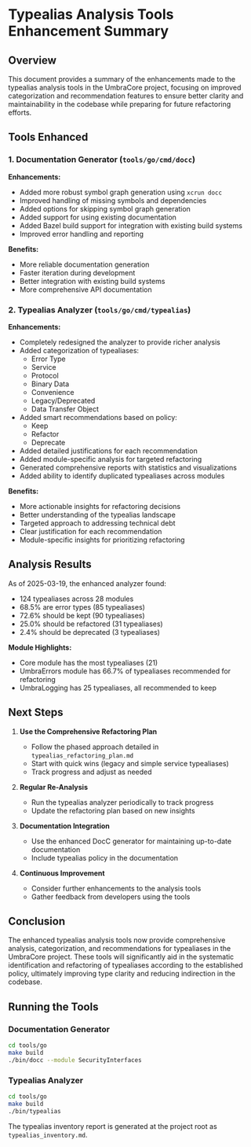# Typealias Analysis Tools Enhancement Summary

## Overview

This document provides a summary of the enhancements made to the typealias analysis tools in the UmbraCore project, focusing on improved categorization and recommendation features to ensure better clarity and maintainability in the codebase while preparing for future refactoring efforts.

## Tools Enhanced

### 1. Documentation Generator (`tools/go/cmd/docc`)

**Enhancements:**
- Added more robust symbol graph generation using `xcrun docc`
- Improved handling of missing symbols and dependencies
- Added options for skipping symbol graph generation
- Added support for using existing documentation
- Added Bazel build support for integration with existing build systems
- Improved error handling and reporting

**Benefits:**
- More reliable documentation generation
- Faster iteration during development
- Better integration with existing build systems
- More comprehensive API documentation

### 2. Typealias Analyzer (`tools/go/cmd/typealias`)

**Enhancements:**
- Completely redesigned the analyzer to provide richer analysis
- Added categorization of typealiases:
  - Error Type
  - Service
  - Protocol
  - Binary Data
  - Convenience
  - Legacy/Deprecated
  - Data Transfer Object
- Added smart recommendations based on policy:
  - Keep
  - Refactor
  - Deprecate
- Added detailed justifications for each recommendation
- Added module-specific analysis for targeted refactoring
- Generated comprehensive reports with statistics and visualizations
- Added ability to identify duplicated typealiases across modules

**Benefits:**
- More actionable insights for refactoring decisions
- Better understanding of the typealias landscape
- Targeted approach to addressing technical debt
- Clear justification for each recommendation
- Module-specific insights for prioritizing refactoring

## Analysis Results

As of 2025-03-19, the enhanced analyzer found:
- 124 typealiases across 28 modules
- 68.5% are error types (85 typealiases)
- 72.6% should be kept (90 typealiases)
- 25.0% should be refactored (31 typealiases)
- 2.4% should be deprecated (3 typealiases)

**Module Highlights:**
- Core module has the most typealiases (21)
- UmbraErrors module has 66.7% of typealiases recommended for refactoring
- UmbraLogging has 25 typealiases, all recommended to keep

## Next Steps

1. **Use the Comprehensive Refactoring Plan**
   - Follow the phased approach detailed in `typealias_refactoring_plan.md`
   - Start with quick wins (legacy and simple service typealiases)
   - Track progress and adjust as needed

2. **Regular Re-Analysis**
   - Run the typealias analyzer periodically to track progress
   - Update the refactoring plan based on new insights

3. **Documentation Integration**
   - Use the enhanced DocC generator for maintaining up-to-date documentation
   - Include typealias policy in the documentation

4. **Continuous Improvement**
   - Consider further enhancements to the analysis tools
   - Gather feedback from developers using the tools

## Conclusion

The enhanced typealias analysis tools now provide comprehensive analysis, categorization, and recommendations for typealiases in the UmbraCore project. These tools will significantly aid in the systematic identification and refactoring of typealiases according to the established policy, ultimately improving type clarity and reducing indirection in the codebase.

## Running the Tools

### Documentation Generator
```bash
cd tools/go
make build
./bin/docc --module SecurityInterfaces
```

### Typealias Analyzer
```bash
cd tools/go
make build
./bin/typealias
```

The typealias inventory report is generated at the project root as `typealias_inventory.md`.
